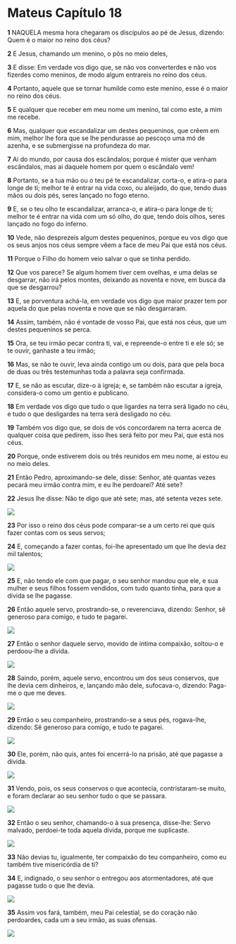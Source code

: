 # Mateus Capítulo 18

**1** 	NAQUELA mesma hora chegaram os discípulos ao pé de Jesus, dizendo: Quem é o maior no reino dos céus?

**2** 	E Jesus, chamando um menino, o pôs no meio deles,

**3** 	E disse: Em verdade vos digo que, se não vos converterdes e não vos fizerdes como meninos, de modo algum entrareis no reino dos céus.

**4** 	Portanto, aquele que se tornar humilde como este menino, esse é o maior no reino dos céus.

**5** 	E qualquer que receber em meu nome um menino, tal como este, a mim me recebe.

**6** 	Mas, qualquer que escandalizar um destes pequeninos, que crêem em mim, melhor lhe fora que se lhe pendurasse ao pescoço uma mó de azenha, e se submergisse na profundeza do mar.

**7** 	Ai do mundo, por causa dos escândalos; porque é mister que venham escândalos, mas ai daquele homem por quem o escândalo vem!

**8** 	Portanto, se a tua mão ou o teu pé te escandalizar, corta-o, e atira-o para longe de ti; melhor te é entrar na vida coxo, ou aleijado, do que, tendo duas mãos ou dois pés, seres lançado no fogo eterno.

**9** 	E, se o teu olho te escandalizar, arranca-o, e atira-o para longe de ti; melhor te é entrar na vida com um só olho, do que, tendo dois olhos, seres lançado no fogo do inferno.

**10** 	Vede, não desprezeis algum destes pequeninos, porque eu vos digo que os seus anjos nos céus sempre vêem a face de meu Pai que está nos céus.

**11** 	Porque o Filho do homem veio salvar o que se tinha perdido.

**12** 	Que vos parece? Se algum homem tiver cem ovelhas, e uma delas se desgarrar, não irá pelos montes, deixando as noventa e nove, em busca da que se desgarrou?

**13** 	E, se porventura achá-la, em verdade vos digo que maior prazer tem por aquela do que pelas noventa e nove que se não desgarraram.

**14** 	Assim, também, não é vontade de vosso Pai, que está nos céus, que um destes pequeninos se perca.

**15** 	Ora, se teu irmão pecar contra ti, vai, e repreende-o entre ti e ele só; se te ouvir, ganhaste a teu irmão;

**16** 	Mas, se não te ouvir, leva ainda contigo um ou dois, para que pela boca de duas ou três testemunhas toda a palavra seja confirmada.

**17** 	E, se não as escutar, dize-o à igreja; e, se também não escutar a igreja, considera-o como um gentio e publicano.

**18** 	Em verdade vos digo que tudo o que ligardes na terra será ligado no céu, e tudo o que desligardes na terra será desligado no céu.

**19** 	Também vos digo que, se dois de vós concordarem na terra acerca de qualquer coisa que pedirem, isso lhes será feito por meu Pai, que está nos céus.

**20** 	Porque, onde estiverem dois ou três reunidos em meu nome, aí estou eu no meio deles.

**21** 	Então Pedro, aproximando-se dele, disse: Senhor, até quantas vezes pecará meu irmão contra mim, e eu lhe perdoarei? Até sete?

**22** 	Jesus lhe disse: Não te digo que até sete; mas, até setenta vezes sete.

![](../Images/SweetPublishing/40-18-1.jpg) 

**23** 	Por isso o reino dos céus pode comparar-se a um certo rei que quis fazer contas com os seus servos;

**24** 	E, começando a fazer contas, foi-lhe apresentado um que lhe devia dez mil talentos;

![](../Images/SweetPublishing/40-18-2.jpg) 

**25** 	E, não tendo ele com que pagar, o seu senhor mandou que ele, e sua mulher e seus filhos fossem vendidos, com tudo quanto tinha, para que a dívida se lhe pagasse.

**26** 	Então aquele servo, prostrando-se, o reverenciava, dizendo: Senhor, sê generoso para comigo, e tudo te pagarei.

![](../Images/SweetPublishing/40-18-5.jpg) 

**27** 	Então o senhor daquele servo, movido de íntima compaixão, soltou-o e perdoou-lhe a dívida.

![](../Images/SweetPublishing/40-18-6.jpg) 

**28** 	Saindo, porém, aquele servo, encontrou um dos seus conservos, que lhe devia cem dinheiros, e, lançando mão dele, sufocava-o, dizendo: Paga-me o que me deves.

![](../Images/SweetPublishing/40-18-3.jpg) 

**29** 	Então o seu companheiro, prostrando-se a seus pés, rogava-lhe, dizendo: Sê generoso para comigo, e tudo te pagarei.

![](../Images/SweetPublishing/40-18-7.jpg) 

**30** 	Ele, porém, não quis, antes foi encerrá-lo na prisão, até que pagasse a dívida.

![](../Images/SweetPublishing/40-18-8.jpg) 

**31** 	Vendo, pois, os seus conservos o que acontecia, contristaram-se muito, e foram declarar ao seu senhor tudo o que se passara.

![](../Images/SweetPublishing/40-18-9.jpg) 

**32** 	Então o seu senhor, chamando-o à sua presença, disse-lhe: Servo malvado, perdoei-te toda aquela dívida, porque me suplicaste.

![](../Images/SweetPublishing/40-18-4.jpg) 

**33** 	Não devias tu, igualmente, ter compaixão do teu companheiro, como eu também tive misericórdia de ti?

**34** 	E, indignado, o seu senhor o entregou aos atormentadores, até que pagasse tudo o que lhe devia.

![](../Images/SweetPublishing/40-18-10.jpg) 

**35** 	Assim vos fará, também, meu Pai celestial, se do coração não perdoardes, cada um a seu irmão, as suas ofensas.

![](../Images/SweetPublishing/40-18-11.jpg) 

